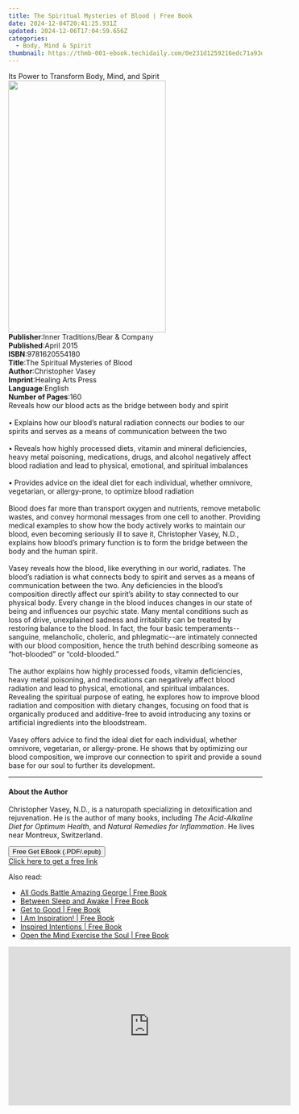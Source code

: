 ```yaml
---
title: The Spiritual Mysteries of Blood | Free Book
date: 2024-12-04T20:41:25.931Z
updated: 2024-12-06T17:04:59.656Z
categories:
  - Body, Mind & Spirit
thumbnail: https://thmb-001-ebook.techidaily.com/0e231d1259216edc71a93d6e73c5cd13ebd8b0f86722e0a5868713e6d56a99ef.jpg
---
```

<main id="book-container">
  <div class="flex flex-col">
    <div class="book-brief flex-1 py-6 px-4 sm:p-6 md:py-10 md:px-8">
      <!-- brief-->
      <div class="book-brief-main">
        Its Power to Transform Body, Mind, and Spirit
      </div>
    </div>
    <div
      class="book-meta-info flex-1 grid gap-4 col-start-1 col-end-3 row-start-1 sm:mb-6 sm:grid-cols-4 lg:gap-6 lg:col-start-2 lg:row-end-6 lg:row-span-6 lg:mb-0"
    >
      <div
        class="book-meta-info-left place-content-center mt-4 p-4 text-sm leading-6 col-start-2 col-span-2 dark:text-slate-400"
      >
        <img
          class="w-full h-500 object-cover rounded-lg sm:h-255 sm:col-span-2 lg:col-span-full"
          src="https://img-001-ebook.techidaily.com/cd6766323594de36e81a9e89d860267cf77f9a95a38927f71773c643e2ce02ba.jpg"
          alt=""
          width="312"
          height="500"
        />
      </div>
      <div
        class="book-meta-info-right mt-2 col-start-1 row-start-2 col-span-3 self-center"
      >
        <!-- meta data  -->
        <div class="flex flex-col px-4 md:px-8">
          <div class="flex-1">
            <strong>Publisher</strong>:<span class="px-2"
              >Inner Traditions/Bear &amp; Company</span
            >
          </div>
          <div class="flex-1">
            <strong>Published</strong>:<span class="px-2">April 2015</span>
          </div>
          <div class="flex-1">
            <strong>ISBN</strong>:<span class="px-2">9781620554180</span>
          </div>
          <div class="flex-1">
            <strong>Title</strong>:<span class="px-2"
              >The Spiritual Mysteries of Blood</span
            >
          </div>
          <div class="flex-1">
            <strong>Author</strong>:<span class="px-2">Christopher Vasey</span>
          </div>
          <div class="flex-1">
            <strong>Imprint</strong>:<span class="px-2"
              >Healing Arts Press</span
            >
          </div>
          <div class="flex-1">
            <strong>Language</strong>:<span class="px-2">English</span>
          </div>
          <div class="flex-1">
            <strong>Number of Pages</strong>:<span class="px-2">160</span>
          </div>
        </div>
      </div>
    </div>
    <div class="book-description flex-1 py-6 px-4 sm:p-6 md:py-10 md:px-8">
      <div class="book-description-main">
        <div accordion-content="" id="description">
          Reveals how our blood acts as the bridge between body and spirit
          <br />
          <br />• Explains how our blood’s natural radiation connects our bodies
          to our spirits and serves as a means of communication between the two
          <br />
          <br />• Reveals how highly processed diets, vitamin and mineral
          deficiencies, heavy metal poisoning, medications, drugs, and alcohol
          negatively affect blood radiation and lead to physical, emotional, and
          spiritual imbalances <br />
          <br />• Provides advice on the ideal diet for each individual, whether
          omnivore, vegetarian, or allergy-prone, to optimize blood radiation
          <br />
          <br />Blood does far more than transport oxygen and nutrients, remove
          metabolic wastes, and convey hormonal messages from one cell to
          another. Providing medical examples to show how the body actively
          works to maintain our blood, even becoming seriously ill to save it,
          Christopher Vasey, N.D., explains how blood’s primary function is to
          form the bridge between the body and the human spirit. <br />
          <br />Vasey reveals how the blood, like everything in our world,
          radiates. The blood’s radiation is what connects body to spirit and
          serves as a means of communication between the two. Any deficiencies
          in the blood’s composition directly affect our spirit’s ability to
          stay connected to our physical body. Every change in the blood induces
          changes in our state of being and influences our psychic state. Many
          mental conditions such as loss of drive, unexplained sadness and
          irritability can be treated by restoring balance to the blood. In
          fact, the four basic temperaments--sanguine, melancholic, choleric,
          and phlegmatic--are intimately connected with our blood composition,
          hence the truth behind describing someone as “hot-blooded” or
          “cold-blooded.” <br />
          <br />The author explains how highly processed foods, vitamin
          deficiencies, heavy metal poisoning, and medications can negatively
          affect blood radiation and lead to physical, emotional, and spiritual
          imbalances. Revealing the spiritual purpose of eating, he explores how
          to improve blood radiation and composition with dietary changes,
          focusing on food that is organically produced and additive-free to
          avoid introducing any toxins or artificial ingredients into the
          bloodstream. <br />
          <br />Vasey offers advice to find the ideal diet for each individual,
          whether omnivore, vegetarian, or allergy-prone. He shows that by
          optimizing our blood composition, we improve our connection to spirit
          and provide a sound base for our soul to further its development.
        </div>
        <div class="accordion-fader"></div>
      </div>
    </div>
    <div class="book-excerpts flex-1 py-6 px-4 sm:p-6 md:py-10 md:px-8">
      <!-- excerpts-->
      <div class="book-excerpts-main">
        <hr />
        <h4 class="placeholder placeholder-heading">
          <span>About the Author</span>
        </h4>
        <p>
          Christopher Vasey, N.D., is a naturopath specializing in
          detoxification and rejuvenation. He is the author of many books,
          including <i>The Acid-Alkaline Diet for Optimum Health</i>, and
          <i>Natural Remedies for Inflammation</i>. He lives near Montreux,
          Switzerland.
        </p>
      </div>
    </div>
    <div
      class="book-about-author flex-1 py-6 px-4 sm:p-6 md:py-10 md:px-8"
    ></div>
    <div class="book-free-get flex-1 py-6 px-4 sm:p-6 md:py-10 md:px-8">
      <button
        id="btn-free-get"
        class="bg-blue-500 hover:bg-blue-700 text-white font-bold py-2 px-4 rounded"
      >
        Free Get EBook (.PDF/.epub)
      </button>
      <div id="countdown-display" class="px-2 text-lg mt-2"></div>
      <a
        id="free-link"
        class="hidden bg-blue-500 hover:bg-blue-700 text-white font-bold py-2 px-4 rounded"
        href="https://www.ebooks.com/en-us/book/95782851/the-spiritual-mysteries-of-blood/christopher-vasey/"
        target="_blank"
        >Click here to get a free link</a
      >
    </div>
    <script>
      let countdownTime = 0;
      let countdownInterval = null;
      document
        .getElementById('btn-free-get')
        .addEventListener('click', startCountdown);
      function startCountdown() {
        countdownTime = new Date().getTime() + 60000 * 3;
        countdownInterval = setInterval(updateCountdown, 1000);
        document.getElementById('btn-free-get').disabled = true;
        document
          .getElementById('btn-free-get')
          .classList.add('bg-gray-500', 'cursor-not-allowed');
      }
      function updateCountdown() {
        let currentTime = new Date().getTime();
        let timeLeft = countdownTime - currentTime;
        let secondsLeft = Math.floor(timeLeft / 1000);
        document.getElementById('countdown-display').innerHTML =
          `Remaining time: ${secondsLeft} seconds.`;
        if (secondsLeft <= 0) {
          clearInterval(countdownInterval);
          document.getElementById('btn-free-get').classList.add('hidden');
          document.getElementById('free-link').classList.remove('hidden');
          document.getElementById('countdown-display').innerHTML = '';
        }
      }
    </script>
  </div>
</main>

<ins class="adsbygoogle"
      style="display:block"
      data-ad-client="ca-pub-7571918770474297"
      data-ad-slot="8358498916"
      data-ad-format="auto"
      data-full-width-responsive="true"></ins>
    

<span class="atpl-alsoreadstyle">Also read:</span>
<div><ul>
<li><a href="https://novels-ebooks.techidaily.com/138589335-9781475989502-all-gods-battle-amazing-george/"><u>All Gods Battle Amazing George | Free Book</u></a></li>
<li><a href="https://novels-ebooks.techidaily.com/138589200-9781452546957-between-sleep-and-awake/"><u>Between Sleep and Awake | Free Book</u></a></li>
<li><a href="https://novels-ebooks.techidaily.com/138589390-9781452541129-get-to-good/"><u>Get to Good | Free Book</u></a></li>
<li><a href="https://novels-ebooks.techidaily.com/138589313-9781452540849-i-am-inspiration/"><u>I Am Inspiration! | Free Book</u></a></li>
<li><a href="https://novels-ebooks.techidaily.com/138589196-9781452566764-inspired-intentions/"><u>Inspired Intentions | Free Book</u></a></li>
<li><a href="https://novels-ebooks.techidaily.com/138589362-9781452547275-open-the-mind-exercise-the-soul/"><u>Open the Mind Exercise the Soul | Free Book</u></a></li>
</ul></div>

<!-- affiliate ads begin -->
<iframe width="560" height="315" src="https://www.youtube.com/embed/-yZKNLxj3po?si=-RbF6nCJEVlHWP-M" title="YouTube video player" frameborder="0" allow="accelerometer; autoplay; clipboard-write; encrypted-media; gyroscope; picture-in-picture; web-share" referrerpolicy="strict-origin-when-cross-origin" allowfullscreen></iframe>
<!-- affiliate ads end -->

